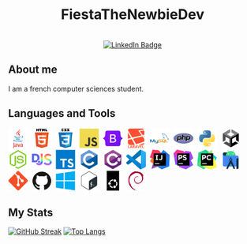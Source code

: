 <h1 align="center">FiestaTheNewbieDev</h1>

<div align="center">
 <img src="https://komarev.com/ghpvc/?username=FiestaTheNewbieDev&style=flat-square&color=blue" alt="">
</div>

<div align="center">
 <a href="https://www.linkedin.com/in/clement-fossorier"><img src="https://img.shields.io/badge/LinkedIn-blue?style=for-the-badge&logo=linkedin&logoColor=white" alt="LinkedIn Badge"></a>
</div>

## About me

I am a french computer sciences student.

## Languages and Tools

<img src="https://github.com/devicons/devicon/blob/master/icons/java/java-original-wordmark.svg" title="Java" alt="Java" width="40" height="40"/>&nbsp;
<img src="https://github.com/devicons/devicon/blob/master/icons/html5/html5-original-wordmark.svg" title="HTML5" alt="HTML" width="40" height="40"/>&nbsp;
<img src="https://github.com/devicons/devicon/blob/master/icons/css3/css3-original-wordmark.svg"  title="CSS3" alt="CSS" width="40" height="40"/>&nbsp;
<img src="https://github.com/devicons/devicon/blob/master/icons/javascript/javascript-original.svg" title="JavaScript" alt="JavaScript" width="40" height="40"/>&nbsp;
<img src="https://github.com/devicons/devicon/blob/master/icons/bootstrap/bootstrap-original.svg" title="Bootstrap" alt="Bootstrap" width="40" height="40"/>&nbsp;
<img src="https://github.com/devicons/devicon/blob/master/icons/laravel/laravel-plain-wordmark.svg" title="Laravel" alt="Laravel" width="40" height="40"/>&nbsp;
<img src="https://github.com/devicons/devicon/blob/master/icons/mysql/mysql-original-wordmark.svg" title="MySQL"  alt="MySQL" width="40" height="40"/>&nbsp;
<img src="https://github.com/devicons/devicon/blob/master/icons/php/php-original.svg" title="PHP" alt="PHP" width="40" height="40"/>&nbsp;
<img src="https://github.com/devicons/devicon/blob/master/icons/python/python-original.svg" title="Python" alt="Python" width="40" height="40"/>&nbsp;
<img src="https://github.com/devicons/devicon/blob/master/icons/unity/unity-original.svg" title="TypeScript" alt="TypeScript" width="40" height="40"/>&nbsp;
<img src="https://github.com/devicons/devicon/blob/master/icons/nodejs/nodejs-original.svg" title="Node.js" alt="Node.js" width="40" height="40"/>&nbsp;
<img src="https://github.com/devicons/devicon/blob/master/icons/discordjs/discordjs-original.svg" title="discord.js" alt="discord.js" width="40" height="40"/>&nbsp;
<img src="https://github.com/devicons/devicon/blob/master/icons/typescript/typescript-original.svg" title="TypeScript" alt="TypeScript" width="40" height="40"/>&nbsp;
<img src="https://github.com/devicons/devicon/blob/master/icons/c/c-original.svg" title="C" alt="C" width="40" height="40"/>&nbsp;
<img src="https://github.com/devicons/devicon/blob/master/icons/csharp/csharp-original.svg" title="C#" alt="C#" width="40" height="40"/>&nbsp;
<img src="https://github.com/devicons/devicon/blob/master/icons/vscode/vscode-original.svg" title="Visual Studio Code" alt="Visual Studio Code" width="40" height="40"/>&nbsp;
<img src="https://github.com/FiestaTheNewbieDev/FiestaTheNewbieDev/blob/main/icons/intellij_idea.svg" title="IntelliJ IDEA" alt="IntelliJ IDEA" width="40" height="40"/>&nbsp;
<img src="https://github.com/FiestaTheNewbieDev/FiestaTheNewbieDev/blob/main/icons/php_storm.svg" title="PhpStorm" alt="PhpStorm" width="40" height="40"/>&nbsp;
<img src="https://github.com/FiestaTheNewbieDev/FiestaTheNewbieDev/blob/main/icons/pycharm.svg" title="PyCharm" alt="PyCharm" width="40" height="40"/>&nbsp;
<img src="https://github.com/devicons/devicon/blob/master/icons/androidstudio/androidstudio-original.svg" title="Android Studio" alt="Android Studio" width="40" height="40"/>&nbsp;
<img src="https://github.com/devicons/devicon/blob/master/icons/git/git-original.svg" title="Git" alt="Git" width="40" height="40"/>&nbsp;
<img src="https://github.com/devicons/devicon/blob/master/icons/github/github-original.svg" title="Github" alt="Github" width="40" height="40"/>&nbsp;
<img src="https://github.com/devicons/devicon/blob/master/icons/windows8/windows8-original.svg" title="Windows" alt="Windows" width="40" height="40"/>&nbsp;
<img src="https://github.com/devicons/devicon/blob/master/icons/bash/bash-original.svg" title="Bash" alt="Bash" width="40" height="40"/>&nbsp;
<img src="https://github.com/devicons/devicon/blob/master/icons/ubuntu/ubuntu-plain.svg" title="Ubuntu" alt="Ubuntu" width="40" height="40"/>&nbsp;
<img src="https://github.com/devicons/devicon/blob/master/icons/debian/debian-original.svg" title="Debian" alt="Debian" width="40" height="40"/>&nbsp;

## My Stats

[![GitHub Streak](http://github-readme-streak-stats.herokuapp.com?user=FiestaTheNewbieDev)](https://git.io/streak-stats)
[![Top Langs](https://github-readme-stats.vercel.app/api/top-langs/?username=FiestaTheNewbieDev&layout=compact)](https://github.com/anuraghazra/github-readme-stats)
